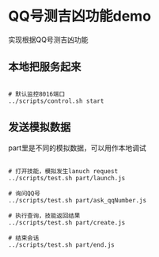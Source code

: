 # QQ号测吉凶功能demo

实现根据QQ号测吉凶功能

## 本地把服务起来

```shell

# 默认监控8016端口
../scripts/control.sh start

```

## 发送模拟数据

part里是不同的模拟数据，可以用作本地调试

```shell

# 打开技能，模拟发生lanuch request
../scripts/test.sh part/launch.js

# 询问QQ号
../scripts/test.sh part/ask_qqNumber.js

# 执行查询，技能返回结果
../scripts/test.sh part/create.js

# 结束会话
../scripts/test.sh part/end.js


```
